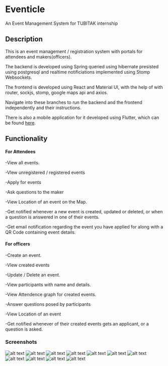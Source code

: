 # Eventicle
An Event Management System for TUBITAK internship

## Description
This is an event management / registration system with portals for attendees and makers(officers).

The backend is developed using Spring queried using hibernate presisted using postgresql and realtime notificiations implemented using Stomp Websockets.

The frontend is developed using React and Material UI, with the help of with router, sockjs, stomp, google maps api and axios.

Navigate into these branches to run the backend and the frontend independently and their instructions.

There is also a mobile application for it developed using Flutter, which can be found [here](https://github.com/BalajSaleem/Eventicle-Flutter-App).

## Functionality

#### For Attendees
-View all events.

-VIew unregistered / registered events

-Apply for events

-Ask questions to the maker

-View Location of an event on the Map.

-Get notified whenever a new event is created, updated or deleted, or when a question is answered in one of their events.

-Get email notification regarding the event you have applied for along with a QR Code containing event details.

####  For officers
-Create an event.

-VIew created events

-Update / Delete an event.

-View participants with name and details.

-View Attendence graph for created events.

-Answer questions posed by participants

-View Location of an event

-Get notified whenever of their created events gets an applicant, or a question is asked.


### Screenshots
![alt text](https://github.com/balajSaleem/Eventicle/blob/master/1.png?raw=true)
![alt text](https://github.com/balajSaleem/Eventicle/blob/master/2.png?raw=true)
![alt text](https://github.com/balajSaleem/Eventicle/blob/master/3.png?raw=true)
![alt text](https://github.com/balajSaleem/Eventicle/blob/master/4.png?raw=true)
![alt text](https://github.com/balajSaleem/Eventicle/blob/master/5.png?raw=true)
![alt text](https://github.com/balajSaleem/Eventicle/blob/master/6.png?raw=true)
![alt text](https://github.com/balajSaleem/Eventicle/blob/master/7.png?raw=true)
![alt text](https://github.com/balajSaleem/Eventicle/blob/master/8.png?raw=true)
![alt text](https://github.com/balajSaleem/Eventicle/blob/master/9.png?raw=true)
![alt text](https://github.com/balajSaleem/Eventicle/blob/master/10.png?raw=true)
![alt text](https://github.com/balajSaleem/Eventicle/blob/master/11.png?raw=true)


